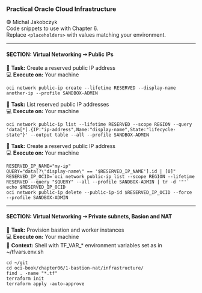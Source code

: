 ### Practical Oracle Cloud Infrastructure
© Michal Jakobczyk  
Code snippets to use with Chapter 6.  
Replace `<placeholders>` with values matching your environment.  

---
#### SECTION: Virtual Networking ➙ Public IPs

:wrench: **Task:** Create a reserved public IP address   
:computer: **Execute on:** Your machine

    oci network public-ip create --lifetime RESERVED --display-name another-ip --profile SANDBOX-ADMIN

:wrench: **Task:** List reserved public IP addresses   
:computer: **Execute on:** Your machine

    oci network public-ip list --lifetime RESERVED --scope REGION --query 'data[*].{IP:"ip-address",Name:"display-name",State:"lifecycle-state"}' --output table --all --profile SANDBOX-ADMIN

:wrench: **Task:** Create a reserved public IP address   
:computer: **Execute on:** Your machine

    RESERVED_IP_NAME="my-ip"
    QUERY="data[?\"display-name\" == '$RESERVED_IP_NAME'].id | [0]"
    RESERVED_IP_OCID=`oci network public-ip list --scope REGION --lifetime RESERVED --query "$QUERY" --all --profile SANDBOX-ADMIN | tr -d '"'`
    echo $RESERVED_IP_OCID
    oci network public-ip delete --public-ip-id $RESERVED_IP_OCID --force --profile SANDBOX-ADMIN
    
---
#### SECTION: Virtual Networking ➙ Private subnets, Basion and NAT

:wrench: **Task:** Provision bastion and worker instances   
:computer: **Execute on:** Your machine  
:dart: **Context:** Shell with TF_VAR_* environment variables set as in ~/tfvars.env.sh

    cd ~/git
    cd oci-book/chapter06/1-bastion-nat/infrastructure/
    find . -name "*.tf"
    terraform init
    terraform apply -auto-approve
    
    
